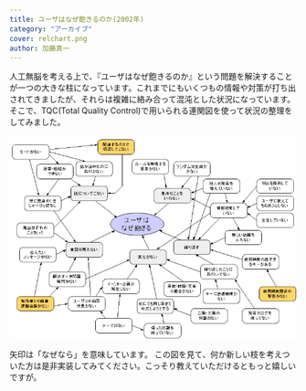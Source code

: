 ```yaml
---
title: ユーザはなぜ飽きるのか(2002年)
category: "アーカイブ"
cover: relchart.png
author: 加藤真一
---
```

人工無脳を考える上で、『ユーザはなぜ飽きるのか』という問題を解決することが一つの大きな柱になっています。これまでにもいくつもの情報や対策が打ち出されてきましたが、それらは複雑に絡み合って混沌とした状況になっています。そこで、TQC(Total Quality Control)で用いられる連関図を使って状況の整理をしてみました。

![連関図](./relchart.png)

矢印は「なぜなら」を意味しています。 この図を見て、何か新しい枝を考えついた方は是非実装してみてください。こっそり教えていただけるともっと嬉しいですが。

